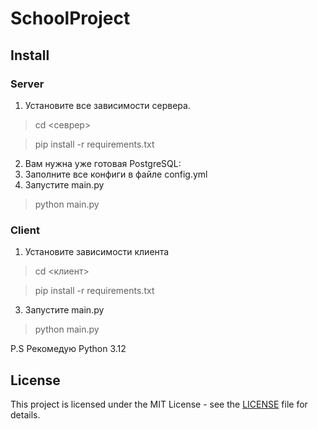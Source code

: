 # SchoolProject
## Install
### Server
1. Установите все зависимости сервера.
>cd <севрер>

>pip install -r requirements.txt
2. Вам нужна уже готовая PostgreSQL:
3. Заполните все конфиги в файле config.yml
4. Запустите main.py
>python main.py

### Client
1. Установите зависимости клиента
> cd <клиент>

> pip install -r requirements.txt
3. Запустите main.py
> python main.py

P.S Рекомедую Python 3.12

## License
This project is licensed under the MIT License - see the [LICENSE](./LICENSE) file for details.
